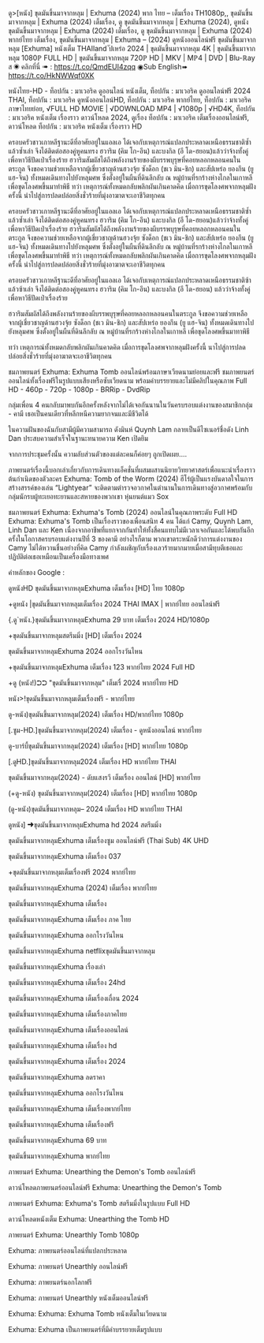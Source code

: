 ดู>[หนัง] ขุดมันขึ้นมาจากหลุม | Exhuma (2024) พาก ไทย – เต็มเรื่อง TH1080p,, ขุดมันขึ้นมาจากหลุม | Exhuma (2024) เต็มเรื่อง, ดู ขุดมันขึ้นมาจากหลุม | Exhuma (2024), ดูหนัง ขุดมันขึ้นมาจากหลุม | Exhuma (2024) เต็มเรื่อง, ดู ขุดมันขึ้นมาจากหลุม | Exhuma (2024) พากย์ไทย เต็มเรื่อง, ขุดมันขึ้นมาจากหลุม | Exhuma – (2024) ดูหนังออนไลน์ฟรี
ขุดมันขึ้นมาจากหลุม [Exhuma] หนังเต็ม THAIland
ัปเหร่อ 2024 | ขุดมันขึ้นมาจากหลุม 4K | ขุดมันขึ้นมาจากหลุม 1080ℙ FULL HD | ขุดมันขึ้นมาจากหลุม 720ℙ HD | MKV | Mℙ4 | DVD | Blu-ℝay
ส
◉ คลิกที่นี่ ➠ :  <a href="https://t.co/QmdEUI4zqq">https://t.co/QmdEUI4zqq</a>
◉Sub English➠  <a href="https://t.co/HkNWWqf0XK">https://t.co/HkNWWqf0XK</a>

หนังไทย-HD - ท็อปกัน : มาเวอริค ดูออนไลน์ หนังเต็ม, ท็อปกัน : มาเวอริค ดูออนไลน์ฟรี 2024 THAI, ท็อปกัน : มาเวอริค ดูหนังออนไลน์HD, ท็อปกัน : มาเวอริค พากย์ไทย, ท็อปกัน : มาเวอริค ภาษาไทยย่อย, √FULL HD MOVIE | √DOWNLOAD MP4 | √1080p | √HD4K, ท็อปกัน : มาเวอริค หนังเต็ม เรื่องราว ดาวน์โหลด 2024, ดูเรื่อง ท็อปกัน : มาเวอริค เต็มเรื่องออนไลน์ฟรี, ดาวน์โหลด ท็อปกัน : มาเวอริค หนังเต็ม เรื่องราว HD

ครอบครัวชาวเกาหลีฐานะดีที่อาศัยอยู่ในแอลเอ ได้เจอกับเหตุการณ์แปลกประหลาดเหนือธรรมชาติซ้ำแล้วซ้ำเล่า จึงได้ติดต่อสองคู่หูคนทรง ฮวาริม (คิม โก-อึน) และบงกิล (อี โด-ฮยอน)แล้วว่าจ้างทั้งคู่เพื่อหาวิธีปัดเป่าเรื่องร้าย ฮวาริมสัมผัสได้ถึงพลังงานร้ายของผีบรรพบุรุษที่คอยหลอกหลอนคนในตระกูล จึงขอความช่วยเหลือจากผู้เชี่ยวชาญด้านฮวงจุ้ย ซังด็อก (ชเว มิน-ชิก) และสัปเหร่อ ยองกึน (ยู แฮ-จิน) ทั้งหมดเดินทางไปยังหลุมศพ ซึ่งตั้งอยู่ในผืนที่ดินลึกลับ ณ หมู่บ้านที่รกร้างห่างไกลในเกาหลี เพื่อขุดโลงศพขึ้นมาทำพิธี ทว่า เหตุการณ์ทั้งหมดกลับพลิกผันเกินคาดคิด เมื่อการขุดโลงศพจากหลุมฝังครั้งนี้ นำไปสู่การปลดปล่อยสิ่งชั่วร้ายที่มุ่งอาฆาตจะเอาชีวิตทุกคน

ครอบครัวชาวเกาหลีฐานะดีที่อาศัยอยู่ในแอลเอ ได้เจอกับเหตุการณ์แปลกประหลาดเหนือธรรมชาติซ้ำแล้วซ้ำเล่า จึงได้ติดต่อสองคู่หูคนทรง ฮวาริม (คิม โก-อึน) และบงกิล (อี โด-ฮยอน)แล้วว่าจ้างทั้งคู่เพื่อหาวิธีปัดเป่าเรื่องร้าย ฮวาริมสัมผัสได้ถึงพลังงานร้ายของผีบรรพบุรุษที่คอยหลอกหลอนคนในตระกูล จึงขอความช่วยเหลือจากผู้เชี่ยวชาญด้านฮวงจุ้ย ซังด็อก (ชเว มิน-ชิก) และสัปเหร่อ ยองกึน (ยู แฮ-จิน) ทั้งหมดเดินทางไปยังหลุมศพ ซึ่งตั้งอยู่ในผืนที่ดินลึกลับ ณ หมู่บ้านที่รกร้างห่างไกลในเกาหลี เพื่อขุดโลงศพขึ้นมาทำพิธี ทว่า เหตุการณ์ทั้งหมดกลับพลิกผันเกินคาดคิด เมื่อการขุดโลงศพจากหลุมฝังครั้งนี้ นำไปสู่การปลดปล่อยสิ่งชั่วร้ายที่มุ่งอาฆาตจะเอาชีวิตทุกคน

ครอบครัวชาวเกาหลีฐานะดีที่อาศัยอยู่ในแอลเอ ได้เจอกับเหตุการณ์แปลกประหลาดเหนือธรรมชาติซ้าแล้วซ้าเล่า จึงได้ติดต่อสองคู่หูคนทรง ฮวาริม (คิม โก-อึน) และบงกิล (อี โด-ฮยอน) แล้วว่าจ้างทั้งคู่เพื่อหาวิธีปัดเป่าเรื่องร้าย

ฮวาริมสัมผัสได้ถึงพลังงานร้ายของผีบรรพบุรุษที่คอยหลอกหลอนคนในตระกูล จึงขอความช่วยเหลือจากผู้เชี่ยวชาญด้านฮวงจุ้ย ซังด็อก (ชเว มิน-ชิก) และสัปเหร่อ ยองกึน (ยู แฮ-จิน) ทั้งหมดเดินทางไปยังหลุมศพ ซึ่งตั้งอยู่ในผืนที่ดินลึกลับ ณ หมู่บ้านที่รกร้างห่างไกลในเกาหลี เพื่อขุดโลงศพขึ้นมาทาพิธี

ทว่า เหตุการณ์ทั้งหมดกลับพลิกผันเกินคาดคิด เมื่อการขุดโลงศพจากหลุมฝังครั้งนี้ นาไปสู่การปลดปล่อยสิ่งชั่วร้ายที่มุ่งอาฆาตจะเอาชีวิตทุกคน

ชมภาพยนตร์ Exhuma: Exhuma Tomb ออนไลน์พร้อมภาษาเวียดนามย่อยและฟรี ชมภาพยนตร์ออนไลน์ทั้งเรื่องฟรีในรูปแบบเสียงหรือซับเวียดนาม พร้อมคำบรรยายและไม่มีคลิปในคุณภาพ Full HD - 460p - 720p - 1080p - BRRip - DvdRip

กลุ่มเพื่อน 4 คนกลับมาพบกันอีกครั้งหลังจากไม่ได้เจอกันนานในวันครบรอบแต่งงานของสมาชิกกลุ่ม - คามี เธอเป็นคนเดียวที่หลีกหนีความยากจนและมีชีวิตได้

ในความฝันของฉันกับสามีผู้มีความสามารถ ดังมินห์ Quynh Lam กลายเป็นดีไซเนอร์ชื่อดัง Linh Dan ประสบความสำเร็จในฐานะทนายความ Ken เปิดยิม

จากการประชุมครั้งนั้น ความลับส่วนตัวของแต่ละคนก็ค่อยๆ ถูกเปิดเผย....

ภาพยนตร์เรื่องนี้บอกเล่าเกี่ยวกับการเดินทางแอ็คชั่นที่ผสมผสานนิยายวิทยาศาสตร์เพื่อแนะนำเรื่องราวต้นกำเนิดของตัวละคร Exhuma: Tomb of the Worm (2024) ฮีโร่ผู้เป็นแรงบันดาลใจในการสร้างสรรค์ของเล่น “Lightyear” จะติดตามตำรวจอวกาศในตำนานในการเดินทางสู่อวกาศพร้อมกับกลุ่มนักรบผู้ทะเยอทะยานและสหายของพวกเขา หุ่นยนต์แมว Sox

ชมภาพยนตร์ Exhuma: Exhuma's Tomb (2024) ออนไลน์ในคุณภาพระดับ Full HD Exhuma: Exhuma's Tomb เป็นเรื่องราวของเพื่อนสนิท 4 คน ได้แก่ Camy, Quynh Lam, Linh Dan และ Ken เนื่องจากอาชีพที่แยกจากกันทำให้ทั้งสี่คนแทบไม่มีเวลาเจอกันและได้พบกันอีกครั้งในโอกาสครบรอบแต่งงานปีที่ 3 ของคามี อย่างไรก็ตาม พวกเขาตระหนักดีว่าการแต่งงานของ Camy ไม่ได้หวานชื่นอย่างที่คิด Camy กำลังเผชิญกับเรื่องเลวร้ายมากมายเมื่อสามีทุบตีเธอและปฏิบัติต่อเธอเหมือนเป็นเครื่องมือทางเพศ

คำหลักของ Google :

ดูหนังHD ขุดมันขึ้นมาจากหลุมExhuma เต็มเรื่อง [HD] ไทย 1080p

+ดูหนัง |ขุดมันขึ้นมาจากหลุมเต็มเรื่อง 2024 THAI IMAX | พากย์ไทย ออนไลน์ฟรี

{.ดู`หนัง.}ขุดมันขึ้นมาจากหลุมExhuma 29 บาท เต็มเรื่อง 2024 HD/1080p

+ขุดมันขึ้นมาจากหลุมสตรีมมิ่ง [HD] เต็มเรื่อง 2024

ขุดมันขึ้นมาจากหลุมExhuma 2024 ออกโรงวันไหน

+ขุดมันขึ้นมาจากหลุมExhuma เต็มเรื่อง 123 พากย์ไทย 2024 Full HD

+ดู (หนัง!)➲➲ "ขุดมันขึ้นมาจากหลุม" เต็มเรื่ 2024 พากย์ไทย HD

หนัง>!ขุดมันขึ้นมาจากหลุมเต็มเรื่องฟรี - พากย์ไทย

ดู-หนัง)ขุดมันขึ้นมาจากหลุม(2024) เต็มเรื่อง HD/พากย์ไทย 1080p

[.ซูม-HD.]ขุดมันขึ้นมาจากหลุม(2024) เต็มเรื่อง - ดูหนังออนไลน์ พากย์ไทย

ดู-บาร์บี้ขุดมันขึ้นมาจากหลุม(2024) เต็มเรื่อง [HD] พากย์ไทย 1080p

[.ดูHD.]ขุดมันขึ้นมาจากหลุม2024 เต็มเรื่อง HD พากย์ไทย THAI

ขุดมันขึ้นมาจากหลุม(2024) - ดับแสงรวี เต็มเรื่อง ออนไลน์ [HD] พากย์ไทย

(+ดู-หนัง) ขุดมันขึ้นมาจากหลุม(2024) เต็มเรื่อง [HD] พากย์ไทย 1080p

(ดู-หนัง)ขุดมันขึ้นมาจากหลุม– 2024 เต็มเรื่อง HD พากย์ไทย THAI

ดูหนัง] ➜ขุดมันขึ้นมาจากหลุมExhuma hd 2024 สตรีมมิ่ง

ขุดมันขึ้นมาจากหลุมExhuma เต็มเรื่องซูม ออนไลน์ฟรี (Thai Sub) 4K UHD

ขุดมันขึ้นมาจากหลุมExhuma เต็มเรื่อง 037

+ขุดมันขึ้นมาจากหลุมเต็มเรื่องฟรี 2024 พากย์ไทย

ขุดมันขึ้นมาจากหลุมExhuma (2024) เต็มเรื่อง พากย์ไทย

ขุดมันขึ้นมาจากหลุมExhuma เต็มเรื่อง

ขุดมันขึ้นมาจากหลุมExhuma เต็มเรื่อง ภาค ไทย

ขุดมันขึ้นมาจากหลุมExhuma ออกโรงวันไหน

ขุดมันขึ้นมาจากหลุมExhuma netflixขุดมันขึ้นมาจากหลุม

ขุดมันขึ้นมาจากหลุมExhuma เรื่องเล่า

ขุดมันขึ้นมาจากหลุมExhuma เต็มเรื่อง 24hd

ขุดมันขึ้นมาจากหลุมExhuma เต็มเรื่องเถื่อน 2024

ขุดมันขึ้นมาจากหลุมExhuma เต็มเรื่องภาคไทย

ขุดมันขึ้นมาจากหลุมExhuma เต็มเรื่องออนไลน์

ขุดมันขึ้นมาจากหลุมExhuma เต็มเรื่อง hd

ขุดมันขึ้นมาจากหลุมExhuma เต็มเรื่อง 2024

ขุดมันขึ้นมาจากหลุมExhuma ลดราคา

ขุดมันขึ้นมาจากหลุมExhuma ออกโรงวันไหน

ขุดมันขึ้นมาจากหลุมExhuma เต็มเรื่องพากย์ไทย

ขุดมันขึ้นมาจากหลุมExhuma เต็มเรื่องฟรี

ขุดมันขึ้นมาจากหลุมExhuma 69 บาท

ขุดมันขึ้นมาจากหลุมExhuma พากย์ไทย

ภาพยนตร์ Exhuma: Unearthing the Demon's Tomb ออนไลน์ฟรี

ดาวน์โหลดภาพยนตร์ออนไลน์ฟรี Exhuma: Unearthing the Demon's Tomb

ภาพยนตร์ Exhuma: Exhuma's Tomb สตรีมมิ่งในรูปแบบ Full HD

ดาวน์โหลดหนังเต็ม Exhuma: Unearthing the Tomb HD

ภาพยนตร์ Exhuma: Unearthly Tomb 1080p

Exhuma: ภาพยนตร์ออนไลน์ที่แปลกประหลาด

Exhuma: ภาพยนตร์ Unearthly ออนไลน์ฟรี

Exhuma: ภาพยนตร์นอกโลกฟรี

Exhuma: ภาพยนตร์ Unearthly หนังเต็มออนไลน์ฟรี

Exhuma: Exhuma: Exhuma Tomb หนังเต็มในเวียดนาม

Exhuma: Exhuma เป็นภาพยนตร์ที่มีคำบรรยายเต็มรูปแบบ
